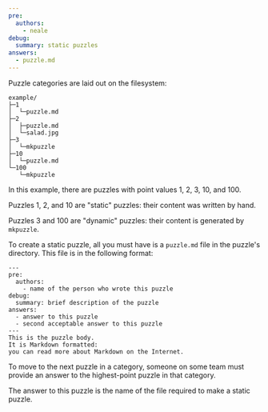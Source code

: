 ```yaml
---
pre:
  authors: 
    - neale
debug:
  summary: static puzzles
answers: 
  - puzzle.md
---
```

Puzzle categories are laid out on the filesystem:

    example/
    ├─1
    │  └─puzzle.md
    ├─2
    │  ├─puzzle.md
    │  └─salad.jpg
    ├─3
    │  └─mkpuzzle
    ├─10
    │  └─puzzle.md
    └─100
       └─mkpuzzle

In this example,
there are puzzles with point values 1, 2, 3, 10, and 100.

Puzzles 1, 2, and 10 are "static" puzzles:
their content was written by hand.

Puzzles 3 and 100 are "dynamic" puzzles:
their content is generated by `mkpuzzle`.

To create a static puzzle, all you must have is a
`puzzle.md` file in the puzzle's directory.
This file is in the following format:

    ---
    pre:
      authors:
        - name of the person who wrote this puzzle
    debug:
      summary: brief description of the puzzle
    answers: 
      - answer to this puzzle
      - second acceptable answer to this puzzle
    ---
    This is the puzzle body.
    It is Markdown formatted:
    you can read more about Markdown on the Internet.

To move to the next puzzle in a category,
someone on some team must provide an answer to the highest-point puzzle in that category.

The answer to this puzzle is the name of the file required to make a static puzzle.
